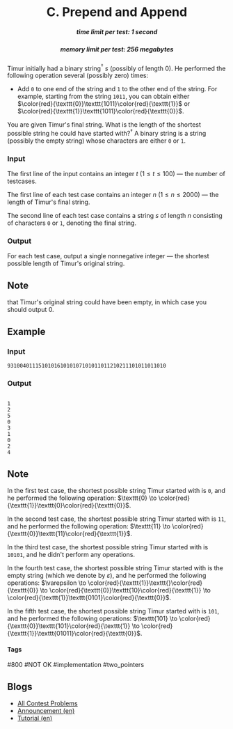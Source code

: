 <h1 style='text-align: center;'> C. Prepend and Append</h1>

<h5 style='text-align: center;'>time limit per test: 1 second</h5>
<h5 style='text-align: center;'>memory limit per test: 256 megabytes</h5>

Timur initially had a binary string$^{\dagger}$ $s$ (possibly of length $0$). He performed the following operation several (possibly zero) times: 

* Add $\texttt{0}$ to one end of the string and $\texttt{1}$ to the other end of the string. For example, starting from the string $\texttt{1011}$, you can obtain either $\color{red}{\texttt{0}}\texttt{1011}\color{red}{\texttt{1}}$ or $\color{red}{\texttt{1}}\texttt{1011}\color{red}{\texttt{0}}$.

 You are given Timur's final string. What is the length of the shortest possible string he could have started with?$^{\dagger}$ A binary string is a string (possibly the empty string) whose characters are either $\texttt{0}$ or $\texttt{1}$.

### Input

The first line of the input contains an integer $t$ ($1 \leq t \leq 100$) — the number of testcases.

The first line of each test case contains an integer $n$ ($1 \leq n \leq 2000$) — the length of Timur's final string.

The second line of each test case contains a string $s$ of length $n$ consisting of characters $\texttt{0}$ or $\texttt{1}$, denoting the final string.

### Output

For each test case, output a single nonnegative integer — the shortest possible length of Timur's original string. 
## Note

 that Timur's original string could have been empty, in which case you should output $0$.

## Example

### Input


```text
931004011151010161010107101011011210211101011011010
```
### Output

```text

1
2
5
0
3
1
0
2
4

```
## Note

In the first test case, the shortest possible string Timur started with is $\texttt{0}$, and he performed the following operation: $\texttt{0} \to \color{red}{\texttt{1}}\texttt{0}\color{red}{\texttt{0}}$.

In the second test case, the shortest possible string Timur started with is $\texttt{11}$, and he performed the following operation: $\texttt{11} \to \color{red}{\texttt{0}}\texttt{11}\color{red}{\texttt{1}}$.

In the third test case, the shortest possible string Timur started with is $\texttt{10101}$, and he didn't perform any operations.

In the fourth test case, the shortest possible string Timur started with is the empty string (which we denote by $\varepsilon$), and he performed the following operations: $\varepsilon \to \color{red}{\texttt{1}}\texttt{}\color{red}{\texttt{0}} \to \color{red}{\texttt{0}}\texttt{10}\color{red}{\texttt{1}} \to \color{red}{\texttt{1}}\texttt{0101}\color{red}{\texttt{0}}$.

In the fifth test case, the shortest possible string Timur started with is $\texttt{101}$, and he performed the following operations: $\texttt{101} \to \color{red}{\texttt{0}}\texttt{101}\color{red}{\texttt{1}} \to \color{red}{\texttt{1}}\texttt{01011}\color{red}{\texttt{0}}$.



#### Tags 

#800 #NOT OK #implementation #two_pointers 

## Blogs
- [All Contest Problems](../Codeforces_Round_849_(Div._4).md)
- [Announcement (en)](../blogs/Announcement_(en).md)
- [Tutorial (en)](../blogs/Tutorial_(en).md)
